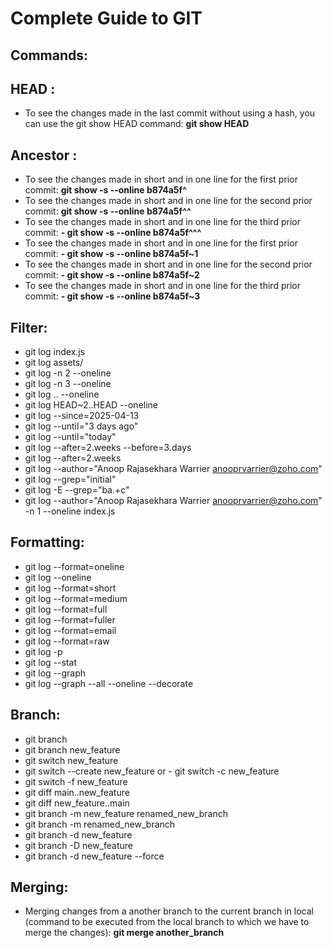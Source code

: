 # Complete Guide to GIT

## Commands:

## HEAD : 
- To see the changes made in the last commit without using a hash, you can use the git show HEAD command:
**git show HEAD**
## Ancestor : 
- To see the changes made in short and in one line for the first prior commit: **git show -s --online b874a5f^**
- To see the changes made in short and in one line for the second prior commit: **git show -s --online b874a5f^^**
- To see the changes made in short and in one line for the third prior commit: **- git show -s --online b874a5f^^^**
- To see the changes made in short and in one line for the first prior commit: **- git show -s --online b874a5f~1**
- To see the changes made in short and in one line for the second prior commit: **- git show -s --online b874a5f~2**
- To see the changes made in short and in one line for the third prior commit: **- git show -s --online b874a5f~3**
## Filter: 
- git log index.js
- git log assets/
- git log -n 2 --oneline
- git log -n 3 --oneline
- git log <SHA>..<SHA> --oneline
- git log HEAD~2..HEAD --oneline
- git log --since=2025-04-13
- git log --until="3 days ago"
- git log --until="today"
- git log --after=2.weeks --before=3.days
- git log --after=2.weeks
- git log --author="Anoop Rajasekhara Warrier <anooprvarrier@zoho.com>"
- git log --grep="initial"
- git log -E --grep="ba.+c"
- git log --author="Anoop Rajasekhara Warrier <anooprvarrier@zoho.com>" -n 1 --oneline index.js
## Formatting:
- git log --format=oneline
- git log --oneline
- git log --format=short
- git log --format=medium
- git log --format=full
- git log --format=fuller
- git log --format=email
- git log --format=raw
- git log -p
- git log --stat
- git log --graph
- git log --graph --all --oneline --decorate
## Branch:
- git branch
- git branch new_feature
- git switch new_feature
- git switch --create new_feature or - git switch -c new_feature
- git switch -f new_feature
- git diff main..new_feature
- git diff new_feature..main
- git branch -m new_feature renamed_new_branch
- git branch -m renamed_new_branch
- git branch -d new_feature
- git branch -D new_feature
- git branch -d new_feature --force
## Merging:
- Merging changes from a another branch to the current branch in local (command to be executed from the local branch to which we have to merge the changes): **git merge another_branch**